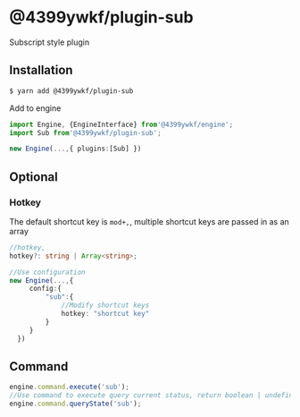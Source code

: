 # @4399ywkf/plugin-sub

Subscript style plugin

## Installation

```bash
$ yarn add @4399ywkf/plugin-sub
```

Add to engine

```ts
import Engine, {EngineInterface} from'@4399ywkf/engine';
import Sub from'@4399ywkf/plugin-sub';

new Engine(...,{ plugins:[Sub] })
```

## Optional

### Hotkey

The default shortcut key is `mod+,`, multiple shortcut keys are passed in as an array

```ts
//hotkey,
hotkey?: string | Array<string>;

//Use configuration
new Engine(...,{
     config:{
         "sub":{
             //Modify shortcut keys
             hotkey: "shortcut key"
         }
     }
  })
```

## Command

```ts
engine.command.execute('sub');
//Use command to execute query current status, return boolean | undefined
engine.command.queryState('sub');
```
